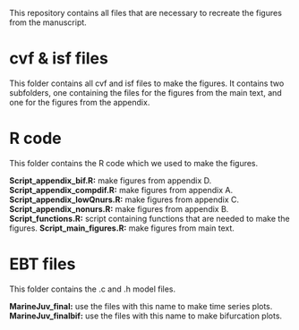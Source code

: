 This repository contains all files that are necessary to recreate the figures from the manuscript.

# cvf & isf files
This folder contains all cvf and isf files to make the figures. It contains two subfolders, one containing the files for the figures from the main text, and one for the figures from the appendix.

# R code
This folder contains the R code which we used to make the figures.

**Script_appendix_bif.R:** make figures from appendix D. <br />
**Script_appendix_compdif.R:** make figures from appendix A.
**Script_appendix_lowQnurs.R:** make figures from appendix C.
**Script_appendix_nonurs.R:** make figures from appendix B.
**Script_functions.R:** script containing functions that are needed to make the figures.
**Script_main_figures.R:** make figures from main text.

# EBT files
This folder contains the .c and .h model files.

**MarineJuv_final:** use the files with this name to make time series plots.
**MarineJuv_finalbif:** use the files with this name to make bifurcation plots.

